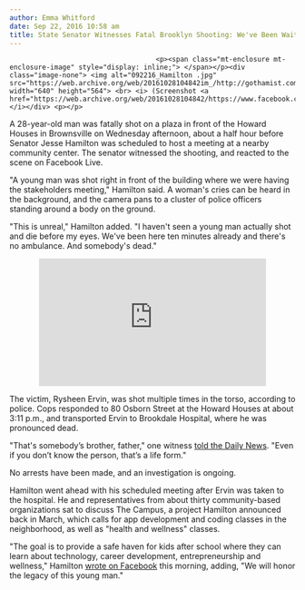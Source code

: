 ```yaml
---
author: Emma Whitford
date: Sep 22, 2016 10:58 am
title: State Senator Witnesses Fatal Brooklyn Shooting: We've Been Waiting 10 Minutes For An Ambulance
---
```


	
										<p><span class="mt-enclosure mt-enclosure-image" style="display: inline;"> </span></p><div class="image-none"> <img alt="092216_Hamilton .jpg" src="https://web.archive.org/web/20161028104842im_/http://gothamist.com/attachments/nyc_ewhitford/092216_Hamilton%20.jpg" width="640" height="564"> <br> <i> (Screenshot <a href="https://web.archive.org/web/20161028104842/https://www.facebook.com/jessehamilt3rd">via</a>)</i></div> <p></p>

<p>A 28-year-old man was fatally shot on a plaza in front of the Howard Houses in Brownsville on Wednesday afternoon, about a half hour before Senator Jesse Hamilton was scheduled to host a meeting at a nearby community center. The senator witnessed the shooting, and reacted to the scene on Facebook Live.</p>

<p>&quot;A young man was shot right in front of the building where we were having the stakeholders meeting,&quot; Hamilton said. A woman&apos;s cries can be heard in the background, and the camera pans to a cluster of police officers standing around a body on the ground. </p>

<p>&quot;This is unreal,&quot; Hamilton added. &quot;I haven&apos;t seen a young man actually shot and die before my eyes. We&apos;ve been here ten minutes already and there&apos;s no ambulance. And somebody&apos;s dead.&quot; </p>

<center><iframe src="https://web.archive.org/web/20161028104842if_/https://www.facebook.com/plugins/video.php?href=https%3A%2F%2Fwww.facebook.com%2Fjessehamilt3rd%2Fvideos%2F10205589233128520%2F&amp;show_text=0&amp;width=400" width="400" height="225" style="border:none;overflow:hidden" scrolling="no" frameborder="0" allowtransparency="true" allowfullscreen="true"></iframe></center>

<p>The victim, Rysheen Ervin, was shot multiple times in the torso, according to police. Cops responded to 80 Osborn Street at the Howard Houses at about 3:11 p.m., and transported Ervin to Brookdale Hospital, where he was pronounced dead. </p>

<p>&quot;That&apos;s somebody&#x2019;s brother, father,&quot; one witness <a href="https://web.archive.org/web/20161028104842/http://www.nydailynews.com/new-york/nyc-crime/man-28-shot-dead-brooklyn-housing-project-article-1.2801157">told the Daily News</a>. &quot;Even if you don&#x2019;t know the person, that&#x2019;s a life form.&quot; </p>

<p>No arrests have been made, and an investigation is ongoing. </p>

<p>Hamilton went ahead with his scheduled meeting after Ervin was taken to the hospital. He and representatives from about thirty community-based organizations sat to discuss The Campus, a project Hamilton announced back in March, which calls for app development and coding classes in the neighborhood, as well as &quot;health and wellness&quot; classes. </p>

<p>&quot;The goal is to provide a safe haven for kids after school where they can learn about technology, career development, entrepreneurship and wellness,&quot; Hamilton <a href="https://web.archive.org/web/20161028104842/https://www.facebook.com/jessehamilt3rd/posts/10205593812763008?pnref=story">wrote on Facebook</a> this morning, adding, &quot;We will honor the legacy of this young man.&quot; </p>					
										
									
				